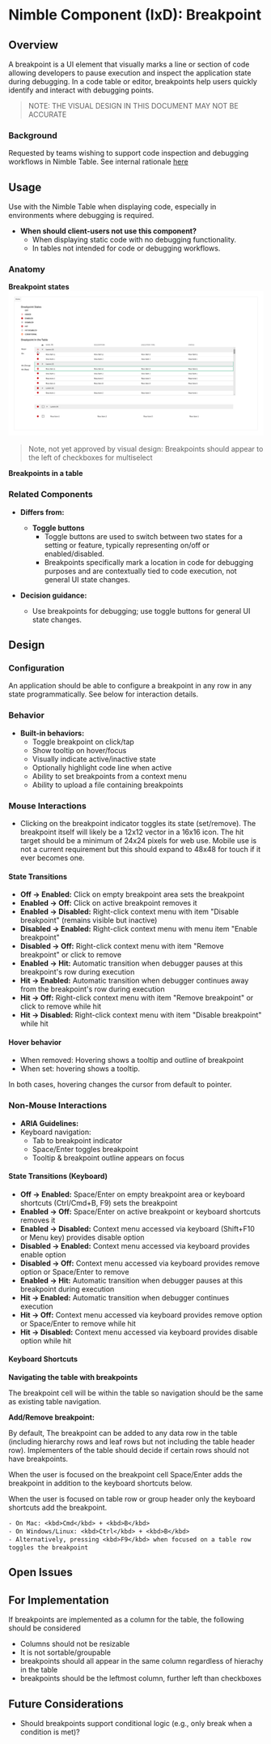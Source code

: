 # Nimble Component (IxD): Breakpoint

## Overview

A breakpoint is a UI element that visually marks a line or section of code allowing developers to pause execution and inspect the application state during debugging. In a code table or editor, breakpoints help users quickly identify and interact with debugging points.

> NOTE: THE VISUAL DESIGN IN THIS DOCUMENT MAY NOT BE ACCURATE
### Background
Requested by teams wishing to support code inspection and debugging workflows in Nimble Table.
See internal rationale [here](https://emerson-my.sharepoint.com/:w:/p/alice_darrow/EUyUN2MwIVZKnzUm0MNHSw0BFfTMtxGMTpEupWpMPbD-og?e=z8UyoJ)
## Usage

Use with the Nimble Table when displaying code, especially in environments where debugging is required.

- **When should client-users not use this component?**
  - When displaying static code with no debugging functionality.
  - In tables not intended for code or debugging workflows.

### Anatomy

**Breakpoint states**
![Breakpoint States](./specs/spec-images/States.png)

> Note, not yet approved by visual design: Breakpoints should appear to the left of checkboxes for multiselect

**Breakpoints in a table**

### Related Components

- **Differs from:**
  - **Toggle buttons**  
    - Toggle buttons are used to switch between two states for a setting or feature, typically representing on/off or enabled/disabled.  
    - Breakpoints specifically mark a location in code for debugging purposes and are contextually tied to code execution, not general UI state changes.

- **Decision guidance:**
  - Use breakpoints for debugging; use toggle buttons for general UI state changes.

## Design

### Configuration

An application should be able to configure a breakpoint in any row in any state programmatically. See below for interaction details.

### Behavior

- **Built-in behaviors:**
  - Toggle breakpoint on click/tap
  - Show tooltip on hover/focus
  - Visually indicate active/inactive state
  - Optionally highlight code line when active
  - Ability to set breakpoints from a context menu
  - Ability to upload a file containing breakpoints

### Mouse Interactions

- Clicking on the breakpoint indicator toggles its state (set/remove). The breakpoint itself will likely be a 12x12 vector in a 16x16 icon. The hit target should be a minimum of 24x24 pixels for web use. Mobile use is not a current requirement but this should expand to 48x48 for touch if it ever becomes one.

#### State Transitions
- **Off → Enabled:** Click on empty breakpoint area sets the breakpoint
- **Enabled → Off:** Click on active breakpoint removes it
- **Enabled → Disabled:** Right-click context menu with item "Disable breakpoint" (remains visible but inactive)
- **Disabled → Enabled:** Right-click context menu with menu item "Enable breakpoint"
- **Disabled → Off:** Right-click context menu with item "Remove breakpoint" or click to remove
- **Enabled → Hit:** Automatic transition when debugger pauses at this breakpoint's row during execution
- **Hit → Enabled:** Automatic transition when debugger continues away from the breakpoint's row during execution
- **Hit → Off:** Right-click context menu with item "Remove breakpoint" or click to remove while hit
- **Hit → Disabled:** Right-click context menu with item "Disable breakpoint" while hit

#### Hover behavior
- When removed: Hovering shows a tooltip and outline of breakpoint
- When set: hovering shows a tooltip.

In both cases, hovering changes the cursor from default to pointer.

### Non-Mouse Interactions

- **ARIA Guidelines:** 
- Keyboard navigation:
  - Tab to breakpoint indicator
  - Space/Enter toggles breakpoint
  - Tooltip & breakpoint outline appears on focus

#### State Transitions (Keyboard)
- **Off → Enabled:** Space/Enter on empty breakpoint area or keyboard shortcuts (Ctrl/Cmd+B, F9) sets the breakpoint
- **Enabled → Off:** Space/Enter on active breakpoint or keyboard shortcuts removes it
- **Enabled → Disabled:** Context menu accessed via keyboard (Shift+F10 or Menu key) provides disable option
- **Disabled → Enabled:** Context menu accessed via keyboard provides enable option
- **Disabled → Off:** Context menu accessed via keyboard provides remove option or Space/Enter to remove
- **Enabled → Hit:** Automatic transition when debugger pauses at this breakpoint during execution
- **Hit → Enabled:** Automatic transition when debugger continues execution
- **Hit → Off:** Context menu accessed via keyboard provides remove option or Space/Enter to remove while hit
- **Hit → Disabled:** Context menu accessed via keyboard provides disable option while hit

#### Keyboard Shortcuts

**Navigating the table with breakpoints**

The breakpoint cell will be within the table so navigation should be the same as existing table navigation.


 **Add/Remove breakpoint:**  
 
By default, The breakpoint can be added to any data row in the table (including hierarchy rows and leaf rows but not including the table header row). Implementers of the table should decide if certain rows should not have breakpoints.

When the user is focused on the breakpoint cell Space/Enter adds the breakpoint in addition to the keyboard shortcuts below.

When the user is focused on table row or group header only the keyboard shortcuts add the breakpoint.


    - On Mac: <kbd>Cmd</kbd> + <kbd>B</kbd>  
    - On Windows/Linux: <kbd>Ctrl</kbd> + <kbd>B</kbd>
    - Alternatively, pressing <kbd>F9</kbd> when focused on a table row toggles the breakpoint


## Open Issues


## For Implementation 
If breakpoints are implemented as a column for the table, the following should be considered
- Columns should not be resizable
- It is not sortable/groupable 
- breakpoints should all appear in the same column regardless of hierachy in the table
- breakpoints should be the leftmost column, further left than checkboxes

## Future Considerations
- Should breakpoints support conditional logic (e.g., only break when a condition is met)?
